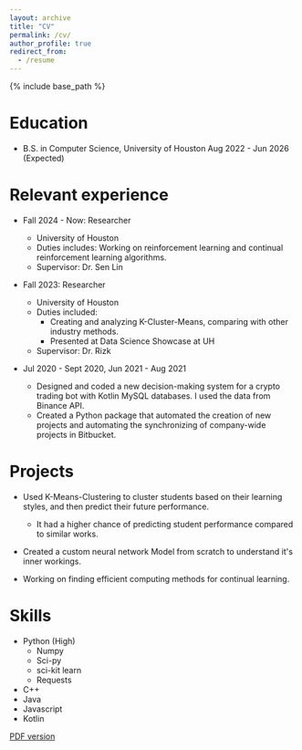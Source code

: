 ```yaml
---
layout: archive
title: "CV"
permalink: /cv/
author_profile: true
redirect_from:
  - /resume
---
```


{% include base_path %}

Education
======
* B.S. in Computer Science, University of Houston Aug 2022 - Jun 2026 (Expected)

Relevant experience
======
* Fall 2024 - Now: Researcher
  * University of Houston
  * Duties includes: Working on reinforcement learning and continual reinforcement learning algorithms.
  * Supervisor: Dr. Sen Lin

* Fall 2023: Researcher
  * University of Houston
  * Duties included: 
  	* Creating and analyzing K-Cluster-Means, comparing with other industry methods.
  	* Presented at Data Science Showcase at UH
  * Supervisor: Dr. Rizk

* Jul 2020 - Sept 2020, Jun 2021 - Aug 2021
  * Designed and coded a new decision-making system for a crypto trading bot with Kotlin MySQL databases. I used the data from Binance API.
  * Created a Python package that automated the creation of new projects and automating the synchronizing of company-wide projects in Bitbucket.

Projects
======
* Used K-Means-Clustering to cluster students based on their learning styles, and then predict their future performance.
  * It had a higher chance of predicting student performance compared to similar works.

* Created a custom neural network Model from scratch to understand it's inner workings.

* Working on finding efficient computing methods for continual learning.

Skills
======
* Python (High)
  * Numpy
  * Sci-py
  * sci-kit learn
  * Requests
* C++
* Java
* Javascript
* Kotlin

[PDF version]("https://p1ckl.github.io/files/resume.pdf")
